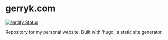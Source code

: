 # gerryk.com
[![Netlify Status](https://api.netlify.com/api/v1/badges/bc84b9d8-25b6-4b2f-bc1b-50c7d930385d/deploy-status)](https://app.netlify.com/sites/gerryk/deploys)

Repository for my personal website.
Built with 'hugo', a static site generator.

